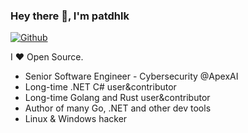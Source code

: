 <!--
**patdhlk/patdhlk** is a ✨ _special_ ✨ repository because its `README.md` (this file) appears on your GitHub profile.

Here are some ideas to get you started:

- 🔭 I’m currently working on ...
- 🌱 I’m currently learning ...
- 👯 I’m looking to collaborate on ...
- 🤔 I’m looking for help with ...
- 💬 Ask me about ...
- 📫 How to reach me: ...
- 😄 Pronouns: ...
- ⚡ Fun fact: ...
-->
### Hey there 👋, I'm patdhlk

[![Github](https://img.shields.io/github/followers/patdhlk?label=Follow&style=social)](https://github.com/mattn)

I ❤ Open Source.

* Senior Software Engineer - Cybersecurity @ApexAI
* Long-time .NET C# user&contributor
* Long-time Golang and Rust user&contributor
* Author of many Go, .NET and other dev tools
* Linux & Windows hacker
